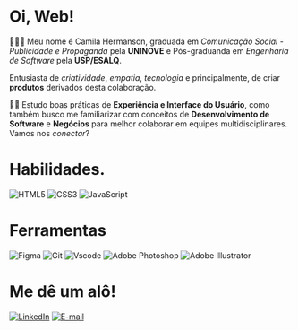 # Oi, Web! 

👩‍💻💫 Meu nome é Camila Hermanson, graduada em _Comunicação Social - Publicidade e Propaganda_ pela __UNINOVE__ e 
Pós-graduanda em _Engenharia de Software_ pela __USP/ESALQ__.

Entusiasta de _criatividade_, _empatia_, _tecnologia_ e principalmente, de criar __produtos__ derivados desta colaboração.

📒✨ Estudo boas práticas de __Experiência e Interface do Usuário__, como também busco me familiarizar com conceitos de __Desenvolvimento de Software__ e __Negócios__ para melhor colaborar em equipes multidisciplinares. Vamos nos _conectar_?

# Habilidades.

![HTML5](https://img.shields.io/badge/HTML5-E34F26?style=for-the-badge&logo=html5&logoColor=000000&color=FAD787)
![CSS3](https://img.shields.io/badge/CSS3-1572B6?style=for-the-badge&logo=css3&logoColor=000000&color=FAD787) 
![JavaScript](https://img.shields.io/badge/JavaScript-F7DF1E?style=for-the-badge&logo=javascript&logoColor=000000&color=FAD787)	

# Ferramentas
![Figma](https://img.shields.io/badge/Figma-696969?style=for-the-badge&logo=figma&logoColor=000000&color=FAD787) 
![Git](https://img.shields.io/badge/GIT-E44C30?style=for-the-badge&logo=git&logoColor=000000&color=FAD787) 
![Vscode](https://img.shields.io/badge/Vscode-007ACC?style=for-the-badge&logo=visual-studio-code&logoColor=000000&color=FAD787) 
![Adobe Photoshop](https://img.shields.io/badge/Photoshop-696969?style=for-the-badge&logo=photoshop&logoColor=000000&color=FAD787) 
![Adobe Illustrator](https://img.shields.io/badge/Illustrator-696969?style=for-the-badge&logo=illustrator&logoColor=000000&color=FAD787) 

# Me dê um alô!
[![LinkedIn](https://img.shields.io/badge/LinkedIn-0077B5?style=for-the-badge&logo=linkedin&logoColor=000000&color=FAD787)](https://br.linkedin.com/in/camilahermanson)
[![E-mail](https://img.shields.io/badge/-Email-000?style=for-the-badge&logo=microsoft-outlook&logoColor=000000&color=FAD787)](mailto:SEUEMAIL)

<!--
**CamiHermanson/CamiHermanson** is a ✨ _special_ ✨ repository because its `README.md` (this file) appears on your GitHub profile.

Here are some ideas to get you started:

- 🔭 I’m currently working on ...
- 🌱 I’m currently learning ...
- 👯 I’m looking to collaborate on ...
- 🤔 I’m looking for help with ...
- 💬 Ask me about ...
- 📫 How to reach me: ...
- 😄 Pronouns: ...
- ⚡ Fun fact: ...
-->
